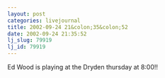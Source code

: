 ```yaml
---
layout: post
categories: livejournal
title: 2002-09-24 21&colon;35&colon;52
date: 2002-09-24 21:35:52
lj_slug: 79919
lj_id: 79919
---
```

Ed Wood is playing at the Dryden thursday at 8:00!!
